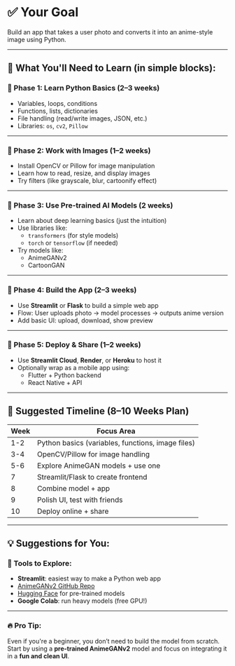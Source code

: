 # ✅ Your Goal
Build an app that takes a user photo and converts it into an anime-style image using Python.

---

## 🧠 What You'll Need to Learn (in simple blocks):

### 🧩 Phase 1: Learn Python Basics (2–3 weeks)
- Variables, loops, conditions  
- Functions, lists, dictionaries  
- File handling (read/write images, JSON, etc.)  
- Libraries: `os`, `cv2`, `Pillow`  

---

### 🧩 Phase 2: Work with Images (1–2 weeks)
- Install OpenCV or Pillow for image manipulation  
- Learn how to read, resize, and display images  
- Try filters (like grayscale, blur, cartoonify effect)  

---

### 🧩 Phase 3: Use Pre-trained AI Models (2 weeks)
- Learn about deep learning basics (just the intuition)  
- Use libraries like:
  - `transformers` (for style models)
  - `torch` or `tensorflow` (if needed)
- Try models like:
  - AnimeGANv2
  - CartoonGAN

---

### 🧩 Phase 4: Build the App (2–3 weeks)
- Use **Streamlit** or **Flask** to build a simple web app  
- Flow: User uploads photo → model processes → outputs anime version  
- Add basic UI: upload, download, show preview  

---

### 🧩 Phase 5: Deploy & Share (1–2 weeks)
- Use **Streamlit Cloud**, **Render**, or **Heroku** to host it  
- Optionally wrap as a mobile app using:
  - Flutter + Python backend  
  - React Native + API  

---

## 📅 Suggested Timeline (8–10 Weeks Plan)

| Week | Focus Area |
|------|------------|
| 1-2  | Python basics (variables, functions, image files) |
| 3-4  | OpenCV/Pillow for image handling |
| 5-6  | Explore AnimeGAN models + use one |
| 7    | Streamlit/Flask to create frontend |
| 8    | Combine model + app |
| 9    | Polish UI, test with friends |
| 10   | Deploy online + share |

---

## 💡 Suggestions for You:

### 🔧 Tools to Explore:
- **Streamlit**: easiest way to make a Python web app  
- [AnimeGANv2 GitHub Repo](https://github.com/TachibanaYoshino/AnimeGANv2)  
- [Hugging Face](https://huggingface.co/) for pre-trained models  
- **Google Colab**: run heavy models (free GPU!)  

---

### 🔥 Pro Tip:
Even if you're a beginner, you don’t need to build the model from scratch.  
Start by using a **pre-trained AnimeGANv2** model and focus on integrating it in a **fun and clean UI**.
